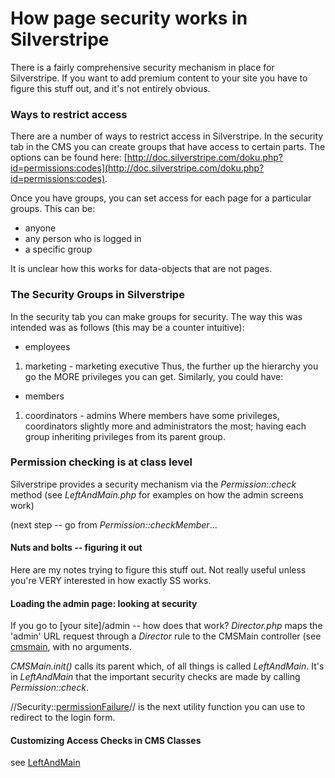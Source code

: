 # How page security works in Silverstripe

There is a fairly comprehensive security mechanism in place for Silverstripe. If you want to add premium content to your
site you have to figure this stuff out, and it's not entirely obvious. 

### Ways to restrict access

There are a number of ways to restrict access in Silverstripe.  In the security tab in the CMS you can create groups
that have access to certain parts.  The options can be found here:
[http://doc.silverstripe.com/doku.php?id=permissions:codes](http://doc.silverstripe.com/doku.php?id=permissions:codes). 

Once you have groups, you can set access for each page for a particular groups.  This can be:
- anyone
- any person who is logged in
- a specific group

It is unclear how this works for data-objects that are not pages.

### The Security Groups in Silverstripe

In the security tab you can make groups for security.  The way this was intended was as follows (this may be a counter
intuitive):
- employees
 1.  marketing
    - marketing executive
Thus, the further up the hierarchy you go the MORE privileges you can get.  Similarly, you could have:
- members
 1.  coordinators
    - admins
Where members have some privileges, coordinators slightly more and administrators the most; having each group inheriting
privileges from its parent group.     

### Permission checking is at class level

Silverstripe provides a security mechanism via the *Permission::check* method (see *LeftAndMain.php* for examples on how
the admin screens work)

(next step -- go from *Permission::checkMember*...

#### Nuts and bolts -- figuring it out

Here are my notes trying to figure this stuff out. Not really useful unless you're VERY interested in how exactly SS
works.


#### Loading the admin page: looking at security

If you go to [your site]/admin -- how does that work?
*Director.php* maps the 'admin' URL request through a *Director* rule to the CMSMain controller (see [cmsmain](cmsmain),
with no arguments. 

*CMSMain.init()* calls its parent which, of all things is called *LeftAndMain*. It's in *LeftAndMain* that the important
security checks are made by calling *Permission::check*. 

//Security::[permissionFailure](http://api.silverstripe.org/trunk/sapphire/Security.html#permissionFailure)// is the
next utility function you can use to redirect to the login form. 

#### Customizing Access Checks in CMS Classes

see [LeftAndMain](http://api.silverstripe.org/trunk/cms/core/LeftAndMain.html)
